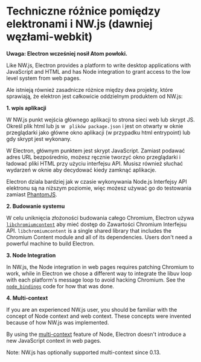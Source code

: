 # Techniczne różnice pomiędzy elektronami i NW.js (dawniej węzłami-webkit)

**Uwaga: Electron wcześniej nosił Atom powłoki.**

Like NW.js, Electron provides a platform to write desktop applications with JavaScript and HTML and has Node integration to grant access to the low level system from web pages.

Ale istnieją również zasadnicze różnice między dwa projekty, które sprawiają, że elektron jest całkowicie oddzielnym produktem od NW.js:

**1. wpis aplikacji**

W NW.js punkt wejścia głównego aplikacji to strona sieci web lub skrypt JS. Określ plik html lub js w ` plików package.json` i jest on otwarty w oknie przeglądarki jako główne okno aplikacji (w przypadku html entrypoint) lub gdy skrypt jest wykonany.

W Electron, głównym punktem jest skrypt JavaScript. Zamiast podawać adres URL bezpośrednio, możesz ręcznie tworzyć okno przeglądarki i ładować pliki HTML przy użyciu interfejsu API. Musisz również słuchać wydarzeń w oknie aby decydować kiedy zamknąć aplikacje.

Electron dziala bardziej jak w czasie wykonywania Node.js Interfejsy API elektronu są na niższym poziomie, więc możesz używać go do testowania zamiast [PhantomJS](http://phantomjs.org/).

**2. Budowanie systemu**

W celu uniknięcia złożoności budowania całego Chromium, Electron używa [`libchromiumcontent`](https://github.com/electron/libchromiumcontent) aby mieć dostęp do Zawartości Chromium Interfejsu API. `libchromiumcontent` is a single shared library that includes the Chromium Content module and all of its dependencies. Users don't need a powerful machine to build Electron.

**3. Node Integration**

In NW.js, the Node integration in web pages requires patching Chromium to work, while in Electron we chose a different way to integrate the libuv loop with each platform's message loop to avoid hacking Chromium. See the [`node_bindings`](https://github.com/electron/electron/tree/master/atom/common) code for how that was done.

**4. Multi-context**

If you are an experienced NW.js user, you should be familiar with the concept of Node context and web context. These concepts were invented because of how NW.js was implemented.

By using the [multi-context](https://github.com/nodejs/node-v0.x-archive/commit/756b622) feature of Node, Electron doesn't introduce a new JavaScript context in web pages.

Note: NW.js has optionally supported multi-context since 0.13.